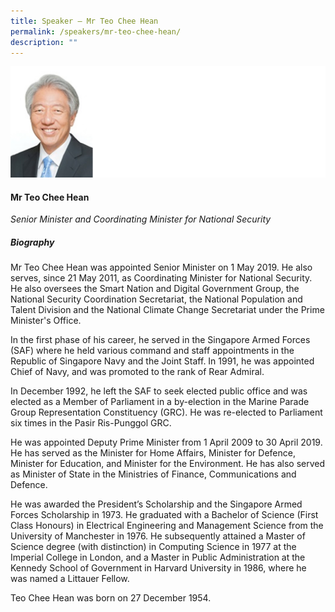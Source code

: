 ```yaml
---
title: Speaker – Mr Teo Chee Hean
permalink: /speakers/mr-teo-chee-hean/
description: ""
---
```

![](/images/2023%20Speakers/sm%20teo.png)

#### **Mr Teo Chee Hean**

*Senior Minister and Coordinating Minister for National Security*

##### **Biography**
Mr Teo Chee Hean was appointed Senior Minister on 1 May 2019. He also serves, since 21 May 2011, as Coordinating Minister for National Security. He also oversees the Smart Nation and Digital Government Group, the National Security Coordination Secretariat, the National Population and Talent Division and the National Climate Change Secretariat under the Prime Minister's Office.
 
In the first phase of his career, he served in the Singapore Armed Forces (SAF) where he held various command and staff appointments in the Republic of Singapore Navy and the Joint Staff. In 1991, he was appointed Chief of Navy, and was promoted to the rank of Rear Admiral.
 
In December 1992, he left the SAF to seek elected public office and was elected as a Member of Parliament in a by-election in the Marine Parade Group Representation Constituency (GRC). He was re-elected to Parliament six times in the Pasir Ris-Punggol GRC.
 
He was appointed Deputy Prime Minister from 1 April 2009 to 30 April 2019. He has served as the Minister for Home Affairs, Minister for Defence, Minister for Education, and Minister for the Environment.  He has also served as Minister of State in the Ministries of Finance, Communications and Defence.
 
He was awarded the President’s Scholarship and the Singapore Armed Forces Scholarship in 1973. He graduated with a Bachelor of Science (First Class Honours) in Electrical Engineering and Management Science from the University of Manchester in 1976. He subsequently attained a Master of Science degree (with distinction) in Computing Science in 1977 at the Imperial College in London, and a Master in Public Administration at the Kennedy School of Government in Harvard University in 1986, where he was named a Littauer Fellow.
 
Teo Chee Hean was born on 27 December 1954.
